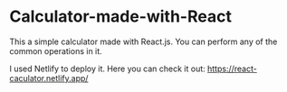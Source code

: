 # Calculator-made-with-React

This a simple calculator made with React.js. You can perform any of the common operations in it.

I used Netlify to deploy it. Here you can check it out: https://react-caculator.netlify.app/
